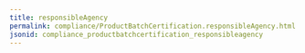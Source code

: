 ```yaml
---
title: responsibleAgency
permalink: compliance/ProductBatchCertification.responsibleAgency.html
jsonid: compliance_productbatchcertification_responsibleagency
---
```

